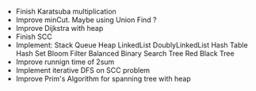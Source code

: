 - Finish Karatsuba multiplication
- Improve minCut. Maybe using Union Find ?
- Improve Dijkstra with heap
- Finish SCC
- Implement:
    Stack
    Queue
    Heap
    LinkedList
    DoublyLinkedList
    Hash Table
    Hash Set
    Bloom Filter
    Balanced Binary Search Tree
    Red Black Tree
- Improve runnign time of 2sum
- Implement iterative DFS on SCC problem
- Improve Prim's Algorithm for spanning tree with heap
